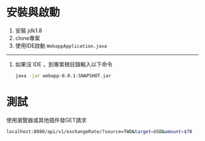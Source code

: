 # 安裝與啟動

1. 安裝 jdk1.8
2. clone專案
3. 使用IDE啟動 `WebappApplication.java`

------

1. 如果沒 IDE ，到專案根目錄輸入以下命令

   ```sh
   java -jar webapp-0.0.1-SNAPSHOT.jar
   ```

# 測試

使用瀏覽器或其他插件發GET請求

```sh
localhost:8080/api/v1/exchangeRate/?source=TWD&target=USD&amount=$70
```

